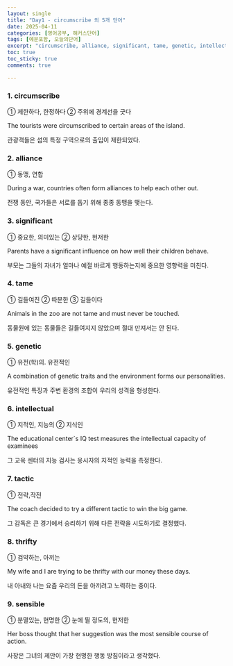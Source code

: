 ```yaml
---
layout: single
title: "Day1 - circumscribe 외 5개 단어"
date: 2025-04-11
categories: [영어공부, 해커스단어]
tags: [예문포함, 오늘의단어]
excerpt: "circumscribe, alliance, significant, tame, genetic, intellectual, tactic, thrifty, sensible"
toc: true
toc_sticky: true
comments: true

---
```


### 1. circumscribe
① 제한하다, 한정하다 
② 주위에 경계선을 긋다

The tourists were circumscribed to certain areas of the island.

관광객들은 섬의 특정 구역으로의 출입이 제한되었다.

### 2. alliance
① 동맹, 연합

During a war, countries often form alliances to help each other out.

전쟁 동안, 국가들은 서로를 돕기 위해 종종 동맹을 맺는다.

### 3. significant
① 중요한, 의미있는 
② 상당한, 현저한

Parents have a significant influence on how well their children behave.

부모는 그들의 자녀가 얼마나 예절 바르게 행동하는지에 중요한 영향력을 미친다.

### 4. tame
① 길들여진 ② 따분한 ③ 길들이다

Animals in the zoo are not tame and must never be touched.

동물원에 있는 동물들은 길들여지지 않았으며 절대 만져서는 안 된다.

### 5. genetic
① 유전(학)의. 유전적인

A combination of genetic traits and the environment forms our personalities.

유전적인 특징과 주변 환경의 조합이 우리의 성격을 형성한다.

### 6. intellectual
① 지적인, 지능의 ② 지식인

The educational center`s IQ test measures the intellectual capacity of examinees

그 교육 센터의 지능 검사는 응시자의 지적인 능력을 측정한다.


### 7. tactic
① 전략,작전

The coach decided to try a different tactic to win the big game.

그 감독은 큰 경기에서 승리하기 위해 다른 전략을 시도하기로 결정했다.

### 8. thrifty
① 검약하는, 아끼는

My wife and I are trying to be thrifty with our money these days.

내 아내와 나는 요즘 우리의 돈을 아끼려고 노력하는 중이다.

### 9. sensible
① 분멸있는, 현명한 ② 눈에 띌 정도의, 현저한

Her boss thought that her suggestion was the most sensible course of action.

사장은 그녀의 제안이 가장 현명한 행동 방침이라고 생각했다.